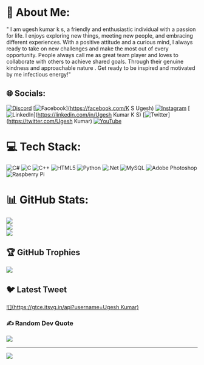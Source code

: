 # 💫 About Me:
" I am ugesh kumar k s, a friendly and enthusiastic individual with a passion for life. I enjoys exploring new things, meeting new people, and embracing different experiences. With a positive attitude and a curious mind, I always ready to take on new challenges and make the most out of every opportunity. People always call me as great team player and loves to collaborate with others to achieve shared goals. Through their genuine kindness and approachable nature . Get ready to be inspired and motivated by me infectious energy!"


## 🌐 Socials:
[![Discord](https://img.shields.io/badge/Discord-%237289DA.svg?logo=discord&logoColor=white)](https://discord.gg/ugesh#4573) [![Facebook](https://img.shields.io/badge/Facebook-%231877F2.svg?logo=Facebook&logoColor=white)](https://facebook.com/K S Ugesh) [![Instagram](https://img.shields.io/badge/Instagram-%23E4405F.svg?logo=Instagram&logoColor=white)](https://instagram.com/ugesh90) [![LinkedIn](https://img.shields.io/badge/LinkedIn-%230077B5.svg?logo=linkedin&logoColor=white)](https://linkedin.com/in/Ugesh Kumar K S) [![Twitter](https://img.shields.io/badge/Twitter-%231DA1F2.svg?logo=Twitter&logoColor=white)](https://twitter.com/Ugesh Kumar) [![YouTube](https://img.shields.io/badge/YouTube-%23FF0000.svg?logo=YouTube&logoColor=white)](https://youtube.com/@https://youtube.com/@ugeshkumar2904) 

# 💻 Tech Stack:
![C#](https://img.shields.io/badge/c%23-%23239120.svg?style=plastic&logo=c-sharp&logoColor=white) ![C](https://img.shields.io/badge/c-%2300599C.svg?style=plastic&logo=c&logoColor=white) ![C++](https://img.shields.io/badge/c++-%2300599C.svg?style=plastic&logo=c%2B%2B&logoColor=white) ![HTML5](https://img.shields.io/badge/html5-%23E34F26.svg?style=plastic&logo=html5&logoColor=white) ![Python](https://img.shields.io/badge/python-3670A0?style=plastic&logo=python&logoColor=ffdd54) ![.Net](https://img.shields.io/badge/.NET-5C2D91?style=plastic&logo=.net&logoColor=white) ![MySQL](https://img.shields.io/badge/mysql-%2300f.svg?style=plastic&logo=mysql&logoColor=white) ![Adobe Photoshop](https://img.shields.io/badge/adobephotoshop-%2331A8FF.svg?style=plastic&logo=adobephotoshop&logoColor=white) ![Raspberry Pi](https://img.shields.io/badge/-RaspberryPi-C51A4A?style=plastic&logo=Raspberry-Pi)
# 📊 GitHub Stats:
![](https://github-readme-stats.vercel.app/api?username=ugesh-2603&theme=highcontrast&hide_border=false&include_all_commits=true&count_private=true)<br/>
![](https://github-readme-streak-stats.herokuapp.com/?user=ugesh-2603&theme=highcontrast&hide_border=false)<br/>
![](https://github-readme-stats.vercel.app/api/top-langs/?username=ugesh-2603&theme=highcontrast&hide_border=false&include_all_commits=true&count_private=true&layout=compact)

## 🏆 GitHub Trophies
![](https://github-profile-trophy.vercel.app/?username=ugesh-2603&theme=juicyfresh&no-frame=false&no-bg=false&margin-w=4)

## 🐦 Latest Tweet
[![](https://gtce.itsvg.in/api?username=Ugesh Kumar)](https://github.com/VishwaGauravIn/github-twitter-card-embed)

### ✍️ Random Dev Quote
![](https://quotes-github-readme.vercel.app/api?type=vetical&theme=tokyonight)

---
[![](https://visitcount.itsvg.in/api?id=ugesh-2603&icon=5&color=3)](https://visitcount.itsvg.in)

<!-- Proudly created with GPRM ( https://gprm.itsvg.in ) -->
